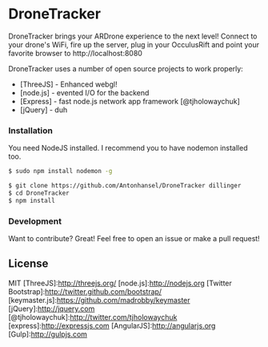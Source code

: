 # DroneTracker

DroneTracker brings your ARDrone experience to the next level! Connect to your drone's WiFi, fire up the server, plug in your OcculusRift and point your favorite browser to http://localhost:8080

DroneTracker uses a number of open source projects to work properly:

* [ThreeJS] - Enhanced webgl!
* [node.js] - evented I/O for the backend
* [Express] - fast node.js network app framework [@tjholowaychuk]
* [jQuery] - duh

### Installation
You need NodeJS installed. I recommend you to have nodemon installed too.

```sh
$ sudo npm install nodemon -g
```
```sh
$ git clone https://github.com/Antonhansel/DroneTracker dillinger
$ cd DroneTracker
$ npm install
```
### Development
Want to contribute? Great! Feel free to open an issue or make a pull request!

License
----

MIT
[ThreeJS]:http://threejs.org/
[node.js]:http://nodejs.org
[Twitter Bootstrap]:http://twitter.github.com/bootstrap/
[keymaster.js]:https://github.com/madrobby/keymaster
[jQuery]:http://jquery.com
[@tjholowaychuk]:http://twitter.com/tjholowaychuk
[express]:http://expressjs.com
[AngularJS]:http://angularjs.org
[Gulp]:http://gulpjs.com
